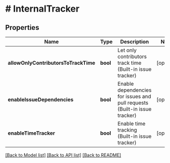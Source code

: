 # # InternalTracker

## Properties

Name | Type | Description | Notes
------------ | ------------- | ------------- | -------------
**allowOnlyContributorsToTrackTime** | **bool** | Let only contributors track time (Built-in issue tracker) | [optional]
**enableIssueDependencies** | **bool** | Enable dependencies for issues and pull requests (Built-in issue tracker) | [optional]
**enableTimeTracker** | **bool** | Enable time tracking (Built-in issue tracker) | [optional]

[[Back to Model list]](../../README.md#models) [[Back to API list]](../../README.md#endpoints) [[Back to README]](../../README.md)
